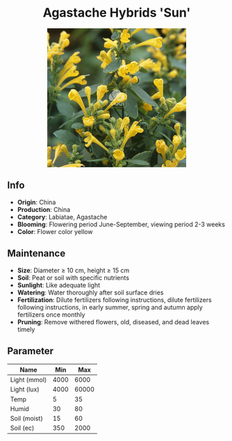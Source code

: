 <h1 align='center'>Agastache Hybrids 'Sun'</h1>
<p align="center">
    <img 
        align='center'
        width='320'
        src="../images/agastache hybrids sun.png" 
        alt='Agastache Hybrids 'Sun'' />
</p>

## Info

 - **Origin**: China
 - **Production**: China
 - **Category**: Labiatae, Agastache
 - **Blooming**: Flowering period June-September, viewing period 2-3 weeks
 - **Color**: Flower color yellow

## Maintenance

 - **Size**: Diameter ≥ 10 cm, height ≥ 15 cm
 - **Soil**: Peat or soil with specific nutrients
 - **Sunlight**: Like adequate light
 - **Watering**: Water thoroughly after soil surface dries
 - **Fertilization**: Dilute fertilizers following instructions, dilute fertilizers following instructions,  in early summer, spring and autumn apply fertilizers once monthly
 - **Pruning**: Remove withered flowers, old, diseased, and dead leaves timely

## Parameter

| Name         | Min  | Max   |
|--------------|------|-------|
| Light (mmol) | 4000 | 6000  |
| Light (lux)  | 4000 | 60000 |
| Temp         | 5    | 35    |
| Humid        | 30   | 80    |
| Soil (moist) | 15   | 60    |
| Soil (ec)    | 350  | 2000  |